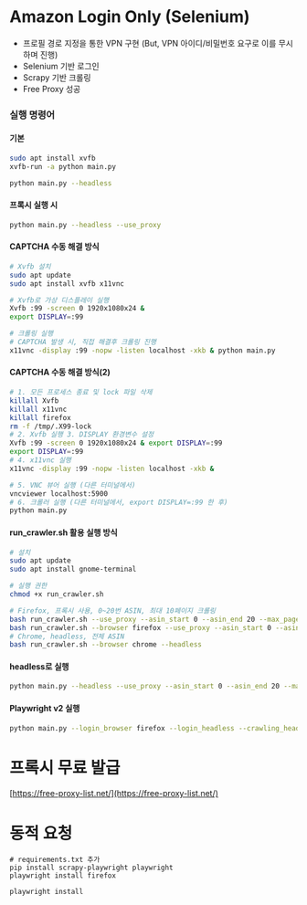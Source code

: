 # Amazon Login Only (Selenium)

- 프로필 경로 지정을 통한 VPN 구현 (But, VPN 아이디/비밀번호 요구로 이를 무시하며 진행)
- Selenium 기반 로그인
- Scrapy 기반 크롤링
- Free Proxy 성공

### 실행 명령어

#### 기본 

```bash
sudo apt install xvfb
xvfb-run -a python main.py
```

```bash
python main.py --headless
```

#### 프록시 실행 시

```bash
python main.py --headless --use_proxy
```
#### CAPTCHA 수동 해결 방식

```bash
# Xvfb 설치
sudo apt update
sudo apt install xvfb x11vnc
```

```bash
# Xvfb로 가상 디스플레이 실행
Xvfb :99 -screen 0 1920x1080x24 &
export DISPLAY=:99
```

```bash
# 크롤링 실행
# CAPTCHA 발생 시, 직접 해결후 크롤링 진행
x11vnc -display :99 -nopw -listen localhost -xkb & python main.py
```


#### CAPTCHA 수동 해결 방식(2)

```bash
# 1. 모든 프로세스 종료 및 lock 파일 삭제
killall Xvfb
killall x11vnc
killall firefox
rm -f /tmp/.X99-lock
# 2. Xvfb 실행 3. DISPLAY 환경변수 설정
Xvfb :99 -screen 0 1920x1080x24 & export DISPLAY=:99
export DISPLAY=:99
# 4. x11vnc 실행
x11vnc -display :99 -nopw -listen localhost -xkb &

# 5. VNC 뷰어 실행 (다른 터미널에서)
vncviewer localhost:5900
# 6. 크롤러 실행 (다른 터미널에서, export DISPLAY=:99 한 후)
python main.py
```

#### run_crawler.sh 활용 실행 방식

```bash
# 설치
sudo apt update
sudo apt install gnome-terminal

# 실행 권한
chmod +x run_crawler.sh
```

```bash
# Firefox, 프록시 사용, 0~20번 ASIN, 최대 10페이지 크롤링
bash run_crawler.sh --use_proxy --asin_start 0 --asin_end 20 --max_pages 3
bash run_crawler.sh --browser firefox --use_proxy --asin_start 0 --asin_end 20 --max_pages 10
# Chrome, headless, 전체 ASIN
bash run_crawler.sh --browser chrome --headless
```

#### headless로 실행

```bash
python main.py --headless --use_proxy --asin_start 0 --asin_end 20 --max_pages 3
```

#### Playwright v2 실행

```bash
python main.py --login_browser firefox --login_headless --crawling_headless --use_proxy --asin_start 0 --asin_end 30 --max_pages 3 --max_concurrent_contexts 5 --log_level DEBUG
```


# 프록시 무료 발급

[https://free-proxy-list.net/](https://free-proxy-list.net/)

# 동적 요청

```text
# requirements.txt 추가
pip install scrapy-playwright playwright
playwright install firefox
```

```bash
playwright install
```
